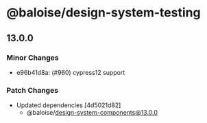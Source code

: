 # @baloise/design-system-testing

## 13.0.0

### Minor Changes

- e96b41d8a: (#960) cypress12 support

### Patch Changes

- Updated dependencies [4d5021d82]
  - @baloise/design-system-components@13.0.0
